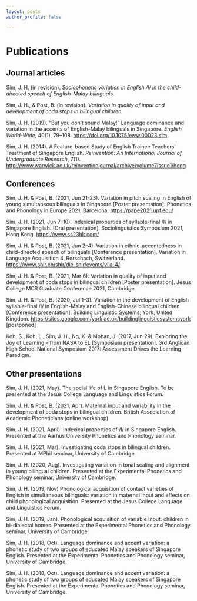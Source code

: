 ```yaml
---
layout: posts
author_profile: false

---
```


# Publications

## Journal articles

Sim, J. H. (in revision). _Sociophonetic variation in English /l/ in the child-directed speech of English-Malay bilinguals._

Sim, J. H., & Post, B. (in revision). _Variation in quality of input and development of coda stops in bilingual children._

Sim, J. H. (2019). “But you don’t sound Malay!” Language dominance and variation in the accents of English-Malay bilinguals in Singapore. _English World-Wide_, 40(1), 79–108. https://doi.org/10.1075/eww.00023.sim

Sim, J. H. (2014). A Feature-based Study of English Trainee Teachers' Treatment of Singapore English. _Reinvention: An International Journal of Undergraduate Research_, 7(1). http://www.warwick.ac.uk/reinventionjournal/archive/volume7issue1/hong

## Conferences

Sim, J. H. & Post, B. (2021, Jun 21-23). Variation in pitch scaling in English of young simultaneous bilinguals in Singapore [Poster presentation]. Phonetics and Phonology in Europe 2021, Barcelona. https://pape2021.upf.edu/

Sim, J. H. (2021, Jun 7–10). Indexical properties of syllable-final /l/ in Singapore English. [Oral presentation], Sociolinguistics Symposium 2021, Hong Kong. https://www.ss23hk.com/

Sim, J. H. & Post, B. (2021, Jun 2–4). Variation in ethnic-accentedness in child-directed speech of bilinguals [Conference presentation]. Variation in Language Acquisition 4, Rorschach, Switzerland. https://www.shlr.ch/shlr/die-shlr/events/vila-4/

Sim, J. H. & Post, B. (2021, Mar 6). Variation in quality of input and development of coda stops in bilingual children [Poster presentation]. Jesus College MCR Graduate Conference 2021, Cambridge.

Sim, J. H. & Post, B. (2020, Jul 1–3). Variation in the development of English syllable-final /l/ in English-Malay and English-Chinese bilingual children [Conference presentation]. Building Linguistic Systems, York, United Kingdom. https://sites.google.com/york.ac.uk/buildinglinguisticsystemsyork [postponed]

Koh, S., Koh, L., Sim, J. H., Ng, K. & Mohan, J. (2017, Jun 29). Exploring the Joy of Learning – from NASA to EL [Symposium presentation]. 3rd Anglican High School National Symposium 2017: Assessment Drives the Learning Paradigm.

## Other presentations

Sim, J. H. (2021, May). The social life of L in Singapore English. To be presented at the Jesus College Language and Linguistics Forum.

Sim, J. H. & Post, B. (2021, Apr). Maternal input and variability in the development of coda stops in bilingual children. British Association of Academic Phoneticians (online workshop)

Sim, J. H. (2021, April). Indexical properties of /l/ in Singapore English. Presented at the Aarhus University Phonetics and Phonology seminar.

Sim, J. H. (2021, Mar). Investigating coda stops in bilingual children. Presented at MPhil seminar, University of Cambridge.

Sim, J. H. (2020, Aug). Investigating variation in tonal scaling and alignment in young bilingual children. Presented at the Experimental Phonetics and Phonology seminar, University of Cambridge.

Sim, J. H. (2019, Nov) Phonological acquisition of contact varieties of English in simultaneous bilinguals: variation in maternal input and effects on child phonological acquisition. Presented at the Jesus College Language and Linguistics Forum.

Sim, J. H. (2019, Jan). Phonological acquisition of variable input: children in bi-dialectal homes. Presented at the Experimental Phonetics and Phonology seminar, University of Cambridge.

Sim, J. H. (2018, Oct). Language dominance and accent variation: a phonetic study of two groups of educated Malay speakers of Singapore English. Presented at the Experimental Phonetics and Phonology seminar, University of Cambridge.

Sim, J. H. (2018, Oct). Language dominance and accent variation: a phonetic study of two groups of educated Malay speakers of Singapore English. Presented at the Experimental Phonetics and Phonology seminar, University of Cambridge.
